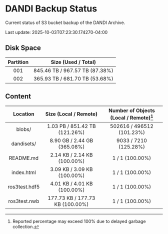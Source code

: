 # DANDI Backup Status

Current status of S3 bucket backup of the DANDI Archive.

Last update: 2025-10-03T07:23:30.174270-04:00

## Disk Space

| Partition | Size (Used / Total)            |
| :---: | :----------------------------: |
| 001   | 845.46 TB / 967.57 TB (87.38%) |
| 002   | 365.93 TB / 681.70 TB (53.68%) |



## Content

| Location             | Size (Local / Remote)                    | Number of Objects (Local / Remote)[^1]   |
| :------------------: | :--------------------------------------: | :--------------------------------------: |
| blobs/               | 1.03 PB / 851.42 TB (121.26%)            | 502616 / 496512 (101.23%)                |
| dandisets/           | 8.90 GB / 2.44 GB (365.08%)              | 9033 / 7210 (125.28%)                    |
| README.md            | 2.14 KB / 2.14 KB (100.00%)              | 1 / 1 (100.00%)                          |
| index.html           | 3.09 KB / 3.09 KB (100.00%)              | 1 / 1 (100.00%)                          |
| ros3test.hdf5        | 4.01 KB / 4.01 KB (100.00%)              | 1 / 1 (100.00%)                          |
| ros3test.nwb         | 177.73 KB / 177.73 KB (100.00%)          | 1 / 1 (100.00%)                          |

[^1]: Reported percentage may exceed 100% due to delayed garbage collection.